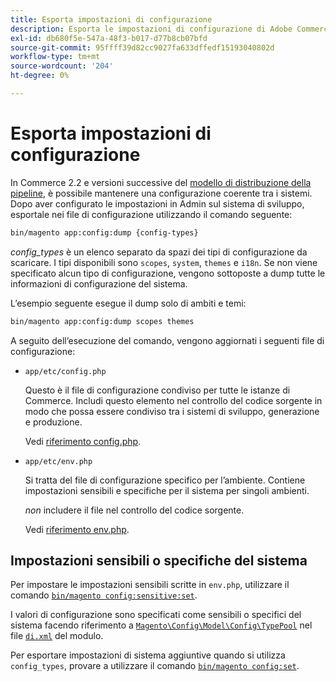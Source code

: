 ```yaml
---
title: Esporta impostazioni di configurazione
description: Esporta le impostazioni di configurazione di Adobe Commerce nei file di configurazione, noti anche come dump di configurazione.
exl-id: db680f5e-547a-48f3-b017-d77b8cb07bfd
source-git-commit: 95ffff39d82cc9027fa633dffedf15193040802d
workflow-type: tm+mt
source-wordcount: '204'
ht-degree: 0%

---
```


# Esporta impostazioni di configurazione

In Commerce 2.2 e versioni successive del [modello di distribuzione della pipeline](../deployment/technical-details.md), è possibile mantenere una configurazione coerente tra i sistemi. Dopo aver configurato le impostazioni in Admin sul sistema di sviluppo, esportale nei file di configurazione utilizzando il comando seguente:

```bash
bin/magento app:config:dump {config-types}
```

_config_types_ è un elenco separato da spazi dei tipi di configurazione da scaricare. I tipi disponibili sono `scopes`, `system`, `themes` e `i18n`. Se non viene specificato alcun tipo di configurazione, vengono sottoposte a dump tutte le informazioni di configurazione del sistema.

L’esempio seguente esegue il dump solo di ambiti e temi:

```bash
bin/magento app:config:dump scopes themes
```

A seguito dell’esecuzione del comando, vengono aggiornati i seguenti file di configurazione:

- `app/etc/config.php`

  Questo è il file di configurazione condiviso per tutte le istanze di Commerce.
Includi questo elemento nel controllo del codice sorgente in modo che possa essere condiviso tra i sistemi di sviluppo, generazione e produzione.

  Vedi [riferimento config.php](../reference/config-reference-configphp.md).

- `app/etc/env.php`

  Si tratta del file di configurazione specifico per l’ambiente.
Contiene impostazioni sensibili e specifiche per il sistema per singoli ambienti.

  _non_ includere il file nel controllo del codice sorgente.

  Vedi [riferimento env.php](../reference/config-reference-envphp.md).

## Impostazioni sensibili o specifiche del sistema

Per impostare le impostazioni sensibili scritte in `env.php`, utilizzare il comando [`bin/magento config:sensitive:set`](set-configuration-values.md#set-values).

I valori di configurazione sono specificati come sensibili o specifici del sistema facendo riferimento a [`Magento\Config\Model\Config\TypePool`](https://github.com/magento/magento2/blob/2.4/app/code/Magento/Config/Model/Config/TypePool.php) nel file [`di.xml`](https://developer.adobe.com/commerce/php/development/configuration/sensitive-environment-settings/#how-to-specify-values-as-sensitive-or-system-specific) del modulo.

Per esportare impostazioni di sistema aggiuntive quando si utilizza `config_types`, provare a utilizzare il comando [`bin/magento config:set`](set-configuration-values.md#set-values).
